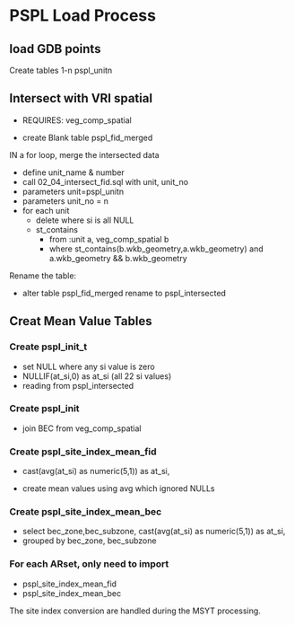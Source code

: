 #  PSPL Load Process

## load GDB points

Create tables 1-n pspl_unitn

## Intersect with VRI spatial

- REQUIRES: veg_comp_spatial

- create Blank table pspl_fid_merged

IN a for loop, merge the intersected data

- define unit_name & number
- call 02_04_intersect_fid.sql with unit, unit_no
- parameters unit=pspl_unitn
- parameters unit_no = n
- for each unit	
	- delete where si is all NULL
	- st_contains
		- from :unit a, veg_comp_spatial b
		- where st_contains(b.wkb_geometry,a.wkb_geometry) and a.wkb_geometry && b.wkb_geometry 		

Rename the table:

 - alter table pspl_fid_merged rename to pspl_intersected	

## Creat Mean Value Tables 

### Create pspl_init_t
 
- set NULL where any si value is zero
- NULLIF(at_si,0) as at_si  (all 22 si values)
- reading from pspl_intersected

### Create pspl_init

- join BEC from veg_comp_spatial

### Create pspl_site_index_mean_fid

- cast(avg(at_si) as numeric(5,1)) as at_si,

- create mean values using avg which ignored NULLs

### Create pspl_site_index_mean_bec

- select bec_zone,bec_subzone, cast(avg(at_si) as numeric(5,1)) as at_si,
- grouped by bec_zone, bec_subzone

### For each ARset, only need to import

- pspl_site_index_mean_fid
- pspl_site_index_mean_bec

The site index conversion are handled during the MSYT processing.

